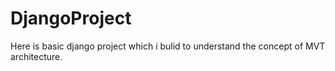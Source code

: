 # DjangoProject


Here is basic django project which i bulid to understand the concept of MVT architecture.
